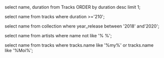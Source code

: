
select name, duration from Tracks 
ORDER by duration desc 
limit 1;

select name from tracks
where duration >='210';

select name from collection
where year_release between '2018' and'2020';

select name from artists
where name not like '% %';

select name from tracks
where tracks.name like '%my%' or  tracks.name like '%Moi%';




